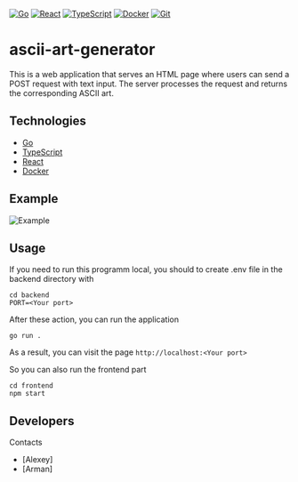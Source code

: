 [![Go](https://img.shields.io/badge/Go-%2300ADD8.svg?&logo=go&logoColor=white)](#)
[![React](https://img.shields.io/badge/React-%2320232a.svg?logo=react&logoColor=%2361DAFB)](#)
[![TypeScript](https://img.shields.io/badge/TypeScript-3178C6?logo=typescript&logoColor=fff)](#)
[![Docker](https://img.shields.io/badge/Docker-2496ED?logo=docker&logoColor=fff)](#)
[![Git](https://img.shields.io/badge/Git-F05032?logo=git&logoColor=fff)](#)


# ascii-art-generator
This is a web application that serves an HTML page where users can send a POST request with text input. The server processes the request and returns the corresponding ASCII art.

## Technologies
- [Go](https://go.dev)
- [TypeScript](https://www.typescriptlang.org)
- [React](https://react.dev)
- [Docker](https://www.docker.com/)

## Example
![Example](assets/example.png)

## Usage
If you need to run this programm local, you should to create .env file in the backend directory with

    cd backend
    PORT=<Your port>

After these action, you can run the application

    go run .

As a result, you can visit the page `http://localhost:<Your port>`

So you can also run the frontend part

    cd frontend
    npm start

## Developers
Contacts
- [Alexey]
- [Arman]
